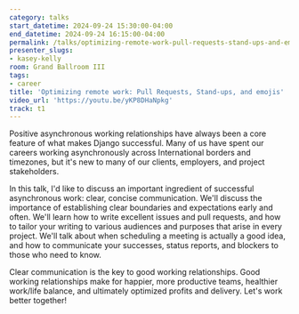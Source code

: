 ```yaml
---
category: talks
start_datetime: 2024-09-24 15:30:00-04:00
end_datetime: 2024-09-24 16:15:00-04:00
permalink: /talks/optimizing-remote-work-pull-requests-stand-ups-and-emojis/
presenter_slugs:
- kasey-kelly
room: Grand Ballroom III
tags:
- career
title: 'Optimizing remote work: Pull Requests, Stand-ups, and emojis'
video_url: 'https://youtu.be/yKP8DHaNpkg'
track: t1
---
```


Positive asynchronous working relationships have always been a core feature of what makes Django successful. Many of us have spent our careers working asynchronously across International borders and timezones, but it's new to many of our clients, employers, and project stakeholders. 

In this talk, I'd like to discuss an important ingredient of successful asynchronous work: clear, concise communication. We'll discuss the importance of establishing clear boundaries and expectations early and often. We'll learn how to write excellent issues and pull requests, and how to tailor your writing to various audiences and purposes that arise in every project. We'll talk about when scheduling a meeting is actually a good idea, and how to communicate your successes, status reports, and blockers to those who need to know.

Clear communication is the key to good working relationships. Good working relationships make for happier, more productive teams, healthier work/life balance, and ultimately optimized profits and delivery. Let's work better together!
